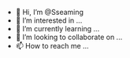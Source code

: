 - 👋 Hi, I’m @Sseaming
- 👀 I’m interested in ...
- 🌱 I’m currently learning ...
- 💞️ I’m looking to collaborate on ...
- 📫 How to reach me ...

<!---
Sseaming/Sseaming is a ✨ special ✨ repository because its `README.md` (this file) appears on your GitHub profile.
You can click the Preview link to take a look at your changes.
--->
